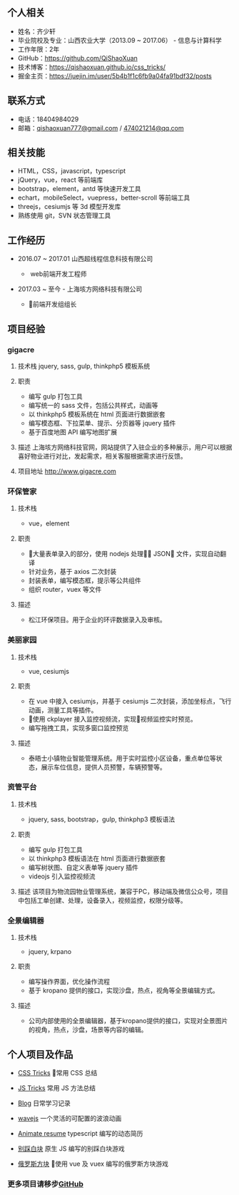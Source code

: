 ## 个人相关

- 姓名：齐少轩
- 毕业院校及专业：山西农业大学（2013.09 ~ 2017.06） - 信息与计算科学
- 工作年限：2年
- GitHub：https://github.com/QiShaoXuan
- 技术博客：https://qishaoxuan.github.io/css_tricks/
- 掘金主页：https://juejin.im/user/5b4b1f1c6fb9a04fa91bdf32/posts
  
## 联系方式

- 电话：18404984029
- 邮箱：qishaoxuan777@gmail.com / 474021214@qq.com

## 相关技能

- HTML，CSS，javascript，typescript
- jQuery，vue，react 等前端库
- bootstrap，element，antd 等快速开发工具
- echart，mobileSelect，vuepress，better-scroll 等前端工具
- threejs，cesiumjs 等 3d 模型开发库
- 熟练使用 git，SVN 状态管理工具

## 工作经历

- 2016.07 ~ 2017.01 山西超线程信息科技有限公司
  -  web前端开发工程师

- 2017.03 ~ 至今 - 上海垓方网络科技有限公司
  - 前端开发组组长

## 项目经验

### gigacre

1. 技术栈
   jquery, sass, gulp, thinkphp5 模板系统

2. 职责
   - 编写 gulp 打包工具
   - 编写统一的 sass 文件，包括公共样式，动画等
   - 以 thinkphp5 模板系统在 html 页面进行数据嵌套
   - 编写模态框、下拉菜单、提示、分页器等 jquery 插件
   - 基于百度地图 API 编写地图扩展

3. 描述
   上海垓方网络科技官网，网站提供了入驻企业的多种展示，用户可以根据喜好物业进行对比，发起需求，相关客服根据需求进行反馈。

4. 项目地址
   http://www.gigacre.com

### 环保管家

1. 技术栈
   - vue，element

2. 职责
   - 大量表单录入的部分，使用 nodejs 处理 JSON 文件，实现自动翻译
   - 针对业务，基于 axios 二次封装
   - 封装表单，编写模态框，提示等公共组件
   - 组织 router，vuex 等文件

3. 描述
   - 松江环保项目。用于企业的环评数据录入及审核。

### 美丽家园

1. 技术栈
   - vue, cesiumjs

2. 职责
   - 在 vue 中接入 cesiumjs，并基于 cesiumjs 二次封装，添加坐标点，飞行动画，测量工具等插件。
   - 使用 ckplayer 接入监控视频流，实现视频监控实时预览。
   - 编写拖拽工具，实现多窗口监控预览

3. 描述
   - 泰晤士小镇物业智能管理系统。用于实时监控小区设备，重点单位等状态，展示车位信息，提供人员预警，车辆预警等。
  
### 资管平台

1. 技术栈
   - jquery, sass, bootstrap，gulp, thinkphp3 模板语法

2. 职责
   - 编写 gulp 打包工具
   - 以 thinkphp3 模板语法在 html 页面进行数据嵌套
   - 编写树状图、自定义表单等 jquery 插件
   - videojs 引入监控视频流

3. 描述
   该项目为物流园物业管理系统，兼容于PC，移动端及微信公众号，项目中包括工单创建、处理，设备录入，视频监控，权限分级等。

### 全景编辑器

1. 技术栈
   - jquery, krpano

2. 职责
   - 编写操作界面，优化操作流程
   - 基于 kropano 提供的接口，实现沙盘，热点，视角等全景编辑方式。

3. 描述
   - 公司内部使用的全景编辑器，基于kropano提供的接口，实现对全景图片的视角，热点，沙盘，场景等内容的编辑。

## 个人项目及作品

- [CSS Tricks](https://qishaoxuan.github.io/css_tricks/)
  常用 CSS 总结

- [JS Tricks](https://qishaoxuan.github.io/js_tricks/)
  常用 JS 方法总结

- [Blog](https://qishaoxuan.github.io/blog/)
  日常学习记录

- [wavejs](https://github.com/QiShaoXuan/wavejs)
  一个灵活的可配置的波浪动画

- [Animate resume](https://github.com/QiShaoXuan/animate_resume_ts)
  typescript 编写的动态简历

- [别踩白块](https://github.com/QiShaoXuan/dont-touch-white)
  原生 JS 编写的别踩白块游戏

- [俄罗斯方块](https://github.com/QiShaoXuan/vue_tetris)
  使用 vue 及 vuex 编写的俄罗斯方块游戏

### 更多项目请移步[GitHub](https://github.com/QiShaoXuan)
